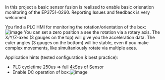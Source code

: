In this project a basic sensor fusion is realized to enable basic orienation monitoring of the EP3751-0260.
Reporting Issues and feedback is very welcomed.

You find a PLC HMI for monitoring the rotation/orientation of the box:
![image](https://github.com/user-attachments/assets/7c7ef763-f15c-4826-8145-d30de78c70d2)
You can set a zero position a see the rotation via a rotary axis.
The X/Y/Z-axes (3 gauges on the top) will give you the acceleration data.
The euler angles (3 gauges on the bottom) will be stable, even if you make complex movements, like simultaniously rotate via multiple axes.

Application hints (tested configuration & best practice):
- PLC cycletime 250us => full 4kSps of Sensor
- Enable DC operation of box:![image](https://github.com/user-attachments/assets/b24720d0-aecc-44f6-9d42-feff7825d100)


